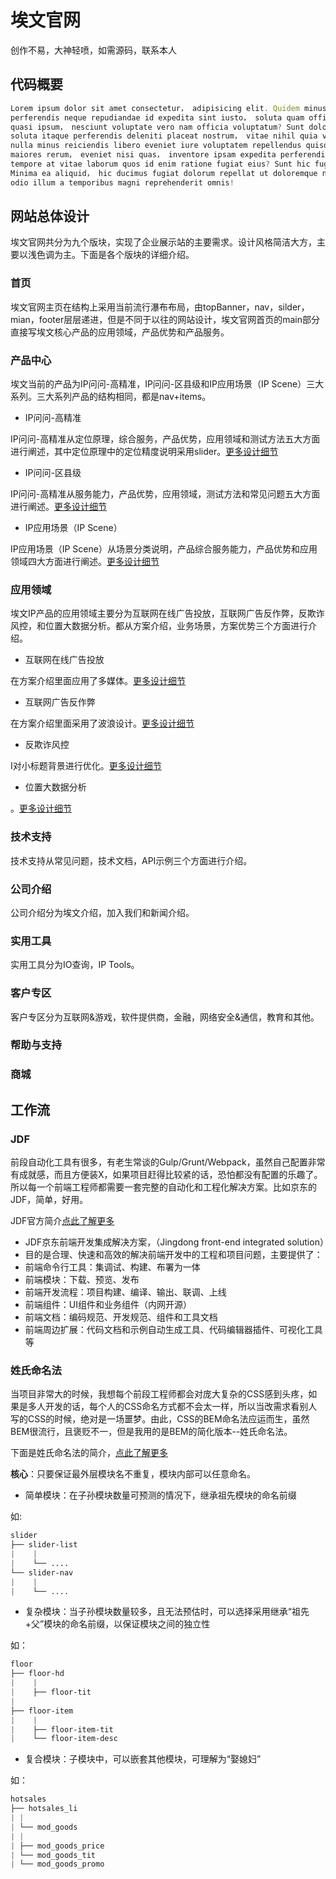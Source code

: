 # 埃文官网

创作不易，大神轻喷，如需源码，联系本人

## 代码概要

```js
Lorem ipsum dolor sit amet consectetur， adipisicing elit. Quidem minus distinctio veritatis 
perferendis neque repudiandae id expedita sint iusto， soluta quam officiis nobis autem 
quasi ipsum， nesciunt voluptate vero nam officia voluptatum? Sunt dolore， assumenda，
soluta itaque perferendis deleniti placeat nostrum， vitae nihil quia voluptatum tenetur 
nulla minus reiciendis libero eveniet iure voluptatem repellendus quisquam. Sapiente 
maiores rerum， eveniet nisi quas， inventore ipsam expedita perferendis sint possimus，
tempore at vitae laborum quos id enim ratione fugiat eius? Sunt hic fuga reprehenderit.
Minima ea aliquid， hic ducimus fugiat dolorum repellat ut doloremque nulla cupiditate 
odio illum a temporibus magni reprehenderit omnis!
```

## 网站总体设计

埃文官网共分为九个版块，实现了企业展示站的主要需求。设计风格简洁大方，主要以浅色调为主。下面是各个版块的详细介绍。

### 首页

埃文官网主页在结构上采用当前流行瀑布布局，由topBanner，nav，silder，mian，footer层层递进，但是不同于以往的网站设计，埃文官网首页的main部分直接写埃文核心产品的应用领域，产品优势和产品服务。

### 产品中心

埃文当前的产品为IP问问-高精准，IP问问-区县级和IP应用场景（IP Scene）三大系列。三大系列产品的结构相同，都是nav+items。

* IP问问-高精准

IP问问-高精准从定位原理，综合服务，产品优势，应用领域和测试方法五大方面进行阐述，其中定位原理中的定位精度说明采用slider。[更多设计细节](https://github.com/redliyang/ipplus360)

* IP问问-区县级

IP问问-高精准从服务能力，产品优势，应用领域，测试方法和常见问题五大方面进行阐述。[更多设计细节](https://github.com/redliyang/ipplus360)

* IP应用场景（IP Scene）

IP应用场景（IP Scene）从场景分类说明，产品综合服务能力，产品优势和应用领域四大方面进行阐述。[更多设计细节](https://github.com/redliyang/ipplus360)

### 应用领域

埃文IP产品的应用领域主要分为互联网在线广告投放，互联网广告反作弊，反欺诈风控，和位置大数据分析。都从方案介绍，业务场景，方案优势三个方面进行介绍。

* 互联网在线广告投放

在方案介绍里面应用了多媒体。[更多设计细节](https://github.com/redliyang/ipplus360)

* 互联网广告反作弊

在方案介绍里面采用了波浪设计。[更多设计细节](https://github.com/redliyang/ipplus360)

* 反欺诈风控

I对小标题背景进行优化。[更多设计细节](https://github.com/redliyang/ipplus360)

* 位置大数据分析

。[更多设计细节](https://github.com/redliyang/ipplus360)

### 技术支持

技术支持从常见问题，技术文档，API示例三个方面进行介绍。

### 公司介绍

公司介绍分为埃文介绍，加入我们和新闻介绍。

### 实用工具

实用工具分为IO查询，IP Tools。

### 客户专区

客户专区分为互联网&游戏，软件提供商，金融，网络安全&通信，教育和其他。

### 帮助与支持

### 商城

## 工作流

### JDF

前段自动化工具有很多，有老生常谈的Gulp/Grunt/Webpack，虽然自己配置非常有成就感，而且方便装X，如果项目赶得比较紧的话，恐怕都没有配置的乐趣了。所以每一个前端工程师都需要一套完整的自动化和工程化解决方案。比如京东的JDF，简单，好用。

JDF官方简介[点此了解更多](https://github.com/putaoshu/jdf)

* JDF京东前端开发集成解决方案，（Jingdong front-end integrated solution）
* 目的是合理、快速和高效的解决前端开发中的工程和项目问题，主要提供了：
* 前端命令行工具：集调试、构建、布署为一体
* 前端模块：下载、预览、发布
* 前端开发流程：项目构建、编译、输出、联调、上线
* 前端组件：UI组件和业务组件（内网开源）
* 前端文档：编码规范、开发规范、组件和工具文档
* 前端周边扩展：代码文档和示例自动生成工具、代码编辑器插件、可视化工具等

### 姓氏命名法

当项目非常大的时候，我想每个前段工程师都会对庞大复杂的CSS感到头疼，如果是多人开发的话，每个人的CSS命名方式都不会太一样，所以当改需求看别人写的CSS的时候，绝对是一场噩梦。由此，CSS的BEM命名法应运而生，虽然BEM很流行，且褒贬不一，但是我用的是BEM的简化版本--姓氏命名法。

下面是姓氏命名法的简介，[点此了解更多](https://www.zhihu.com/question/54962942)

**核心**：只要保证最外层模块名不重复，模块内部可以任意命名。

* 简单模块：在子孙模块数量可预测的情况下，继承祖先模块的命名前缀

如:

```css
slider
├── slider-list
|    |
|    └── ....
└── slider-nav
|    |
|    └── ....
```

* 复杂模块：当子孙模块数量较多，且无法预估时，可以选择采用继承“祖先+父”模块的命名前缀，以保证模块之间的独立性

如：

```css
floor
├── floor-hd
|    |
|    ├── floor-tit
|
├── floor-item
|    |
|    ├── floor-item-tit
|    └── floor-item-desc
```

* 复合模块：子模块中，可以嵌套其他模块，可理解为“娶媳妇”

如：

```css
hotsales
├── hotsales_li
| |
| └── mod_goods
| |
| ├── mod_goods_price
| └── mod_goods_tit
| └── mod_goods_promo
```
